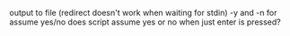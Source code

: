 output to file (redirect doesn't work when waiting for stdin)
-y and -n for assume yes/no
does script assume yes or no when just enter is pressed?
